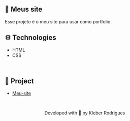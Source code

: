 ## 💚 Meus site

Esse projeto é o meu site para usar como portfolio.


## ⚙️ Technologies

* HTML
* CSS

&nbsp;

## 🔗 Project
* [Meu-site](https://kleber-ar.vercel.app/)

&nbsp;

<p align="center">Developed with 💙 by Kleber Rodrigues</p>
